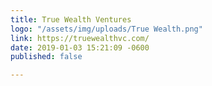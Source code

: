 ```yaml
---
title: True Wealth Ventures
logo: "/assets/img/uploads/True Wealth.png"
link: https://truewealthvc.com/
date: 2019-01-03 15:21:09 -0600
published: false

---
```

